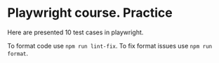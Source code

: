 # Playwright course. Practice
Here are presented 10 test cases in playwright.

To format code use `npm run lint-fix`.
To fix format issues use `npm run format`.
